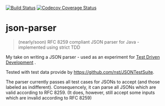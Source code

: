 [![Build Status](https://github.com/CapOfCave/json-parser/actions/workflows/maven.yml/badge.svg?branch=master)](https://github.com/CapOfCave/json-parser/actions?query=workflow%3A"Java+CI+with+maven"+branch%3Amaster)
[![Codecov Coverage Status](https://codecov.io/gh/CapOfCave/json-parser/branch/master/graph/badge.svg)](https://codecov.io/gh/CapOfCave/json-parser)

# json-parser
> (nearly/soon) RFC 8259 compliant JSON parser for Java - implemented using strict TDD 

My take on writing a JSON parser - used as an experiment for [Test Driven Development](https://en.wikipedia.org/wiki/Test-driven_development) .

Tested with test data provide by https://github.com/nst/JSONTestSuite. 

The parser currently passes all test cases for JSONs to accept (and those labeled as indifferent). Consequencely, it can parse all JSONs which are valid according to RFC 8259. (It does, however, still accept some inputs which are invalid according to RFC 8259)
